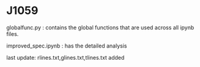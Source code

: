 # J1059

globalfunc.py : contains the global functions that are used across all ipynb files.

improved_spec.ipynb : has the detailed analysis

last update: rlines.txt,glines.txt,tlines.txt added
